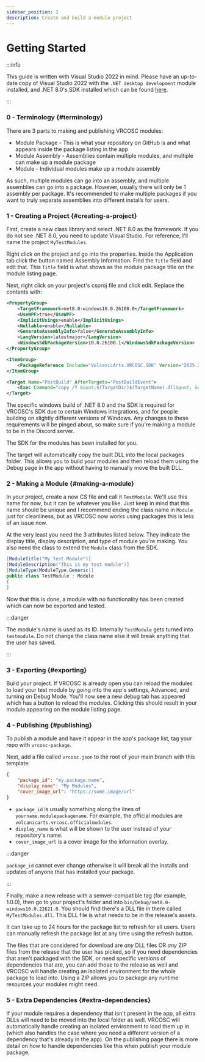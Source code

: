 ```yaml
---
sidebar_position: 2
description: Create and build a module project
---
```


# Getting Started

:::info

This guide is written with Visual Studio 2022 in mind. Please have an up-to-date copy of Visual Studio 2022 with the `.NET desktop development` module installed, and .NET 8.0's SDK installed which can be found [here](https://dotnet.microsoft.com/en-us/download/dotnet/8.0).

:::

### 0 - Terminology {#terminology}
There are 3 parts to making and publishing VRCOSC modules:

- Module Package - This is what your repository on GitHub is and what appears inside the package listing in the app
- Module Assembly - Assemblies contain multiple modules, and multiple can make up a module package
- Module - Individual modules make up a module assembly

As such, multiple modules can go into an assembly, and multiple assemblies can go into a package. However, usually there will only be 1 assembly per package.
It's recommended to make multiple packages if you want to truly separate assemblies into different installs for users.

### 1 - Creating a Project {#creating-a-project}
First, create a new class library and select .NET 8.0 as the framework. If you do not see .NET 8.0, you need to update Visual Studio. For reference, I'll name the project `MyTestModules`.

Right click on the project and go into the properties. Inside the Application tab click the button named Assembly Information. Find the `Title` field and edit that. This `Title` field is what shows as the module package title on the module listing page.

Next, right click on your project's csproj file and click edit. Replace the contents with:
```xml
<PropertyGroup>
    <TargetFramework>net8.0-windows10.0.26100.0</TargetFramework>
    <UseWPF>true</UseWPF>
    <ImplicitUsings>enable</ImplicitUsings>
    <Nullable>enable</Nullable>
    <GenerateAssemblyInfo>false</GenerateAssemblyInfo>
    <LangVersion>latestmajor</LangVersion>
    <WindowsSdkPackageVersion>10.0.26100.1</WindowsSdkPackageVersion>
</PropertyGroup>

<ItemGroup>
    <PackageReference Include="VolcanicArts.VRCOSC.SDK" Version="2025.212.0" />
</ItemGroup>

<Target Name="PostBuild" AfterTargets="PostBuildEvent">
    <Exec Command="copy /Y &quot;$(TargetDir)$(TargetName).dll&quot; &quot;%25appdata%25\VRCOSC\packages\local\$(TargetName).dll&quot;"/>
</Target>
```

The specific windows build of .NET 8.0 and the SDK is required for VRCOSC's SDK due to certain Windows integrations, and for people building on slightly different versions of Windows.
Any changes to these requirements will be pinged about, so make sure if you're making a module to be in the Discord server.

The SDK for the modules has been installed for you.

The target will automatically copy the built DLL into the local packages folder. This allows you to build your modules and then reload them using the Debug page in the app without having to manually move the built DLL.

### 2 - Making a Module {#making-a-module}
In your project, create a new CS file and call it `TestModule`. We'll use this name for now, but it can be whatever you like. Just keep in mind that this name should be unique and I recommend ending the class name in `Module` just for cleanliness, but as VRCOSC now works using packages this is less of an issue now.

At the very least you need the 3 attributes listed below. They indicate the display title, display description, and type of module you're making. You also need the class to extend the `Module` class from the SDK.
```csharp
[ModuleTitle("My Test Module")]
[ModuleDescription("This is my test module")]
[ModuleType(ModuleType.Generic)]
public class TestModule : Module
{
}
```

Now that this is done, a module with no functionality has been created which can now be exported and tested.

:::danger

The module's name is used as its ID. Internally `TestModule` gets turned into `testmodule`. Do not change the class name else it will break anything that the user has saved.

:::

### 3 - Exporting {#exporting}
Build your project. If VRCOSC is already open you can reload the modules to load your test module by going into the app's settings, Advanced, and turning on Debug Mode. You'll now see a new debug tab has appeared which has a button to reload the modules. Clicking this should result in your module appearing on the module listing page.

### 4 - Publishing {#publishing}

To publish a module and have it appear in the app's package list, tag your repo with `vrcosc-package`.

Next, add a file called `vrcosc.json` to the root of your main branch with this template:
```json
{
    "package_id": "my.package.name",
    "display_name": "My Modules",
    "cover_image_url": "https://some.image/url"
}
```
- `package_id` is usually something along the lines of `yourname.modulepackagename`. For example, the official modules are `volcanicarts.vrcosc.officialmodules`.
- `display_name` is what will be shown to the user instead of your repository's name.
- `cover_image_url` is a cover image for the information overlay.

:::danger

`package_id` cannot ever change otherwise it will break all the installs and updates of anyone that has installed your package.

:::

Finally, make a new release with a semver-compatible tag (for example, 1.0.0), then go to your project's folder and into `bin/Debug/net8.0-windows10.0.22621.0`. You should find there's a DLL file in there called `MyTestModules.dll`.
This DLL file is what needs to be in the release's assets.

It can take up to 24 hours for the package list to refresh for all users. Users can manually refresh the package list at any time using the refresh button.

The files that are considered for download are *any* DLL files OR *any* ZIP files from the release that the user has picked, so if you need dependencies that aren't packaged with the SDK, or need specific versions of dependencies that are, you can add those to the release as well and VRCOSC will handle creating an isolated environment for the whole package to load into. Using a ZIP allows you to package any runtime resources your modules might need.

### 5 - Extra Dependencies {#extra-dependencies}
If your module requires a dependency that isn't present in the app, all extra DLLs will need to be moved into the local folder as well. VRCOSC will automatically handle creating an isolated environment to load them up in (which also handles the case where you need a different version of a dependency that's already in the app). On the publishing page there is more detail on how to handle dependencies like this when publish your module package.